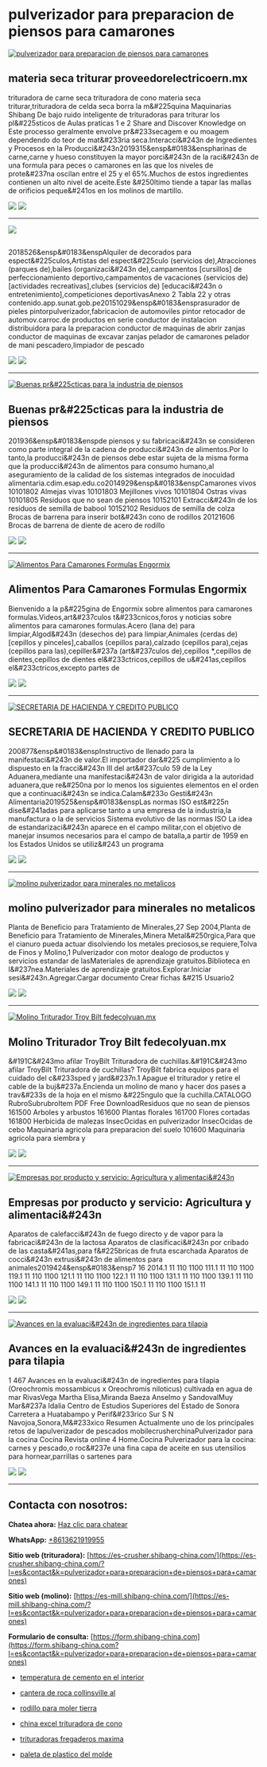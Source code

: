 # pulverizador para preparacion de piensos para camarones

<a href="https://swt.shibang-china.com/?l=es&img&k=pulverizador+para+preparacion+de+piensos+para+camarones" target="_blank">![pulverizador para preparacion de piensos para camarones](http://static.shibang-china.com/all-800x300/276.jpg)</a>

## materia seca triturar proveedorelectricoern.mx
trituradora de carne seca trituradora de cono materia seca triturar,trituradora de celda seca borra la m&#225quina Maquinarias Shibang De bajo ruido inteligente de trituradoras para triturar los pl&#225sticos de Aulas praticas 1 e 2 Share and Discover Knowledge on Este processo geralmente envolve pr&#233secagem e ou moagem dependendo do teor de mat&#233ria seca.Interacci&#243n de Ingredientes y Procesos en la Producci&#243n2019315&ensp&#0183&enspharinas de carne,carne y hueso constituyen la mayor porci&#243n de la raci&#243n de una formula para peces o camarones en las que los niveles de prote&#237na oscilan entre el 25 y el 65%.Muchos de estos ingredientes contienen un alto nivel de aceite.Este &#250ltimo tiende a tapar las mallas de orificios peque&#241os en los molinos de martillo.


<a href="https://whatsapp.shibangsoft.com/WhatsApp.php" target="_blank" title="WhatsApp">![](http://static.shibang-china.com/icon/whatsapp.png)</a> <a href="https://swt.shibang-china.com/?l=es&icon&k=pulverizador+para+preparacion+de+piensos+para+camarones" target="_blank">![](http://static.shibang-china.com/icon/chat-es.png)</a>

---

<a href="https://swt.shibang-china.com/?l=es&img&k=pulverizador+para+preparacion+de+piensos+para+camarones" target="_blank">![](http://static.shibang-china.com/all-800x300/361.jpg)</a>

## 
2018526&ensp&#0183&enspAlquiler de decorados para espect&#225culos,Artistas del espect&#225culo (servicios de),Atracciones (parques de),bailes (organizaci&#243n de),campamentos [cursillos] de perfeccionamiento deportivo,campamentos de vacaciones (servicios de) [actividades recreativas],clubes (servicios de) [educaci&#243n o entretenimiento],competiciones deportivasAnexo 2 Tabla 22 y otras contenido.app.sunat.gob.pe20151029&ensp&#0183&ensprasurador de pieles pintorpulverizador,fabricacion de automoviles pintor retocador de automov.carroc.de productos en serie conductor de instalacion distribuidora para la preparacion conductor de maquinas de abrir zanjas conductor de maquinas de excavar zanjas pelador de camarones pelador de mani pescadero,limpiador de pescado


<a href="https://whatsapp.shibangsoft.com/WhatsApp.php" target="_blank" title="WhatsApp">![](http://static.shibang-china.com/icon/whatsapp.png)</a> <a href="https://swt.shibang-china.com/?l=es&icon&k=pulverizador+para+preparacion+de+piensos+para+camarones" target="_blank">![](http://static.shibang-china.com/icon/chat-es.png)</a>

---

<a href="https://swt.shibang-china.com/?l=es&img&k=pulverizador+para+preparacion+de+piensos+para+camarones" target="_blank">![Buenas pr&#225cticas para la industria de piensos](http://static.shibang-china.com/all-800x300/116.jpg)</a>

## Buenas pr&#225cticas para la industria de piensos
201936&ensp&#0183&enspde piensos y su fabricaci&#243n se consideren como parte integral de la cadena de producci&#243n de alimentos.Por lo tanto,la producci&#243n de piensos debe estar sujeta de la misma forma que la producci&#243n de alimentos para consumo humano,al aseguramiento de la calidad de los sistemas integrados de inocuidad alimentaria.cdim.esap.edu.co2014929&ensp&#0183&enspCamarones vivos 10101802 Almejas vivas 10101803 Mejillones vivos 10101804 Ostras vivas 10101805 Residuos que no sean de piensos 10152101 Extracci&#243n de los residuos de semilla de babool 10152102 Residuos de semilla de colza Brocas de barrena para inserir bot&#243n cono de rodillos 20121606 Brocas de barrena de diente de acero de rodillo


<a href="https://whatsapp.shibangsoft.com/WhatsApp.php" target="_blank" title="WhatsApp">![](http://static.shibang-china.com/icon/whatsapp.png)</a> <a href="https://swt.shibang-china.com/?l=es&icon&k=pulverizador+para+preparacion+de+piensos+para+camarones" target="_blank">![](http://static.shibang-china.com/icon/chat-es.png)</a>

---

<a href="https://swt.shibang-china.com/?l=es&img&k=pulverizador+para+preparacion+de+piensos+para+camarones" target="_blank">![Alimentos Para Camarones Formulas Engormix](http://static.shibang-china.com/all-800x300/625.jpg)</a>

## Alimentos Para Camarones Formulas Engormix
Bienvenido a la p&#225gina de Engormix sobre alimentos para camarones formulas.Videos,art&#237culos t&#233cnicos,foros y noticias sobre alimentos para camarones formulas.Acero (lana de) para limpiar,Algod&#243n (desechos de) para limpiar,Animales (cerdas de) [cepillos y pinceles],caballos (cepillos para),calzado (cepillos para),cejas (cepillos para las),cepiller&#237a (art&#237culos de),cepillos *,cepillos de dientes,cepillos de dientes el&#233ctricos,cepillos de u&#241as,cepillos el&#233ctricos,excepto partes de


<a href="https://whatsapp.shibangsoft.com/WhatsApp.php" target="_blank" title="WhatsApp">![](http://static.shibang-china.com/icon/whatsapp.png)</a> <a href="https://swt.shibang-china.com/?l=es&icon&k=pulverizador+para+preparacion+de+piensos+para+camarones" target="_blank">![](http://static.shibang-china.com/icon/chat-es.png)</a>

---

<a href="https://swt.shibang-china.com/?l=es&img&k=pulverizador+para+preparacion+de+piensos+para+camarones" target="_blank">![SECRETARIA DE HACIENDA Y CREDITO PUBLICO](http://static.shibang-china.com/all-800x300/502.jpg)</a>

## SECRETARIA DE HACIENDA Y CREDITO PUBLICO
200877&ensp&#0183&enspInstructivo de llenado para la manifestaci&#243n de valor.El importador dar&#225 cumplimiento a lo dispuesto en la fracci&#243n III del art&#237culo 59 de la Ley Aduanera,mediante una manifestaci&#243n de valor dirigida a la autoridad aduanera,que re&#250na por lo menos los siguientes elementos en el orden que a continuaci&#243n se indica.Calam&#233o Gesti&#243n Alimentaria2019525&ensp&#0183&enspLas normas ISO est&#225n dise&#241adas para aplicarse tanto a una empresa de la industria,la manufactura o la de servicios Sistema evolutivo de las normas ISO La idea de estandarizaci&#243n aparece en el campo militar,con el objetivo de manejar insumos necesarios para el campo de batalla,a partir de 1959 en los Estados Unidos se utiliz&#243 un programa


<a href="https://whatsapp.shibangsoft.com/WhatsApp.php" target="_blank" title="WhatsApp">![](http://static.shibang-china.com/icon/whatsapp.png)</a> <a href="https://swt.shibang-china.com/?l=es&icon&k=pulverizador+para+preparacion+de+piensos+para+camarones" target="_blank">![](http://static.shibang-china.com/icon/chat-es.png)</a>

---

<a href="https://swt.shibang-china.com/?l=es&img&k=pulverizador+para+preparacion+de+piensos+para+camarones" target="_blank">![molino pulverizador para minerales no metalicos](http://static.shibang-china.com/all-800x300/905.jpg)</a>

## molino pulverizador para minerales no metalicos
Planta de Beneficio para Tratamiento de Minerales,27 Sep 2004,Planta de Beneficio para Tratamiento de Minerales,Minera Metal&#250rgica,Para que el cianuro pueda actuar disolviendo los metales preciosos,se requiere,Tolva de Finos y Molino,1 Pulverizador con motor dealogo de productos y servicios estandar de lasMateriales de aprendizaje gratuitos.Biblioteca en l&#237nea.Materiales de aprendizaje gratuitos.Explorar.Iniciar sesi&#243n.Agregar.Cargar documento Crear fichas &#215 Usuario2


<a href="https://whatsapp.shibangsoft.com/WhatsApp.php" target="_blank" title="WhatsApp">![](http://static.shibang-china.com/icon/whatsapp.png)</a> <a href="https://swt.shibang-china.com/?l=es&icon&k=pulverizador+para+preparacion+de+piensos+para+camarones" target="_blank">![](http://static.shibang-china.com/icon/chat-es.png)</a>

---

<a href="https://swt.shibang-china.com/?l=es&img&k=pulverizador+para+preparacion+de+piensos+para+camarones" target="_blank">![Molino Triturador Troy Bilt fedecolyuan.mx](http://static.shibang-china.com/all-800x300/1438.jpg)</a>

## Molino Triturador Troy Bilt fedecolyuan.mx
&#191C&#243mo afilar TroyBilt Trituradora de cuchillas.&#191C&#243mo afilar TroyBilt Trituradora de cuchillas? TroyBilt fabrica equipos para el cuidado del c&#233sped y jard&#237n.1 Apague el triturador y retire el cable de la buj&#237a.Encienda un molino de mano y hacer dos pases a trav&#233s de la hoja en el mismo &#225ngulo que la cuchilla.CATALOGO RubroSubrubroItem PDF Free DownloadResiduos que no sean de piensos 161500 Arboles y arbustos 161600 Plantas ﬂorales 161700 Flores cortadas 161800 Herbicida de malezas InsecOcidas en pulverizador InsecOcidas de cebo Maquinaria agricola para preparacion del suelo 101600 Maquinaria agricola para siembra y


<a href="https://whatsapp.shibangsoft.com/WhatsApp.php" target="_blank" title="WhatsApp">![](http://static.shibang-china.com/icon/whatsapp.png)</a> <a href="https://swt.shibang-china.com/?l=es&icon&k=pulverizador+para+preparacion+de+piensos+para+camarones" target="_blank">![](http://static.shibang-china.com/icon/chat-es.png)</a>

---

<a href="https://swt.shibang-china.com/?l=es&img&k=pulverizador+para+preparacion+de+piensos+para+camarones" target="_blank">![Empresas por producto y servicio: Agricultura y alimentaci&#243n](http://static.shibang-china.com/all-800x300/1216.jpg)</a>

## Empresas por producto y servicio: Agricultura y alimentaci&#243n
Aparatos de calefacci&#243n de fuego directo y de vapor para la fabricaci&#243n de la lactosa Aparatos de clasificaci&#243n por cribado de las casta&#241as,para f&#225bricas de fruta escarchada Aparatos de cocci&#243n extrusi&#243n de alimentos para animales2019424&ensp&#0183&ensp7 16 2014.1 11 110 1100 111.1 11 110 1100 119.1 11 110 1100 121.1 11 110 1100 122.1 11 110 1100 131.1 11 110 1100 139.1 11 110 1100 141.1 11 110 1100 149.1 11 110 1100 150.1 11 110 1100 151.1 11


<a href="https://whatsapp.shibangsoft.com/WhatsApp.php" target="_blank" title="WhatsApp">![](http://static.shibang-china.com/icon/whatsapp.png)</a> <a href="https://swt.shibang-china.com/?l=es&icon&k=pulverizador+para+preparacion+de+piensos+para+camarones" target="_blank">![](http://static.shibang-china.com/icon/chat-es.png)</a>

---

<a href="https://swt.shibang-china.com/?l=es&img&k=pulverizador+para+preparacion+de+piensos+para+camarones" target="_blank">![Avances en la evaluaci&#243n de ingredientes para tilapia](http://static.shibang-china.com/all-800x300/243.jpg)</a>

## Avances en la evaluaci&#243n de ingredientes para tilapia
1 467 Avances en la evaluaci&#243n de ingredientes para tilapia (Oreochromis mossambicus x Oreochromis niloticus) cultivada en agua de mar RivasVega Martha Elisa,Miranda Baeza Anselmo y SandovalMuy Mar&#237a Idalia Centro de Estudios Superiores del Estado de Sonora Carretera a Huatabampo y Perif&#233rico Sur S N Navojoa,Sonora,M&#233xico Resumen Actualmente uno de los principales retos de lapulverizador de pescados mobilecrusherchinaPulverizador para la cocina Cocina Revista online 4 Home.Cocina Pulverizador para la cocina: carnes y pescado,o roc&#237e una fina capa de aceite en sus utensilios para hornear,parrillas o sartenes para


<a href="https://whatsapp.shibangsoft.com/WhatsApp.php" target="_blank" title="WhatsApp">![](http://static.shibang-china.com/icon/whatsapp.png)</a> <a href="https://swt.shibang-china.com/?l=es&icon&k=pulverizador+para+preparacion+de+piensos+para+camarones" target="_blank">![](http://static.shibang-china.com/icon/chat-es.png)</a>

---
## Contacta con nosotros:

**Chatea ahora:** [Haz clic para chatear](https://swt.shibang-china.com?l=es&contact&k=pulverizador+para+preparacion+de+piensos+para+camarones)

**WhatsApp:**  [+8613621919955](https://whatsapp.shibangsoft.com/WhatsApp.php)

**Sitio web (trituradora):** [https://es-crusher.shibang-china.com/](https://es-crusher.shibang-china.com/?l=es&contact&k=pulverizador+para+preparacion+de+piensos+para+camarones)

**Sitio web (molino):** [https://es-mill.shibang-china.com/](https://es-mill.shibang-china.com/?l=es&contact&k=pulverizador+para+preparacion+de+piensos+para+camarones)

**Formulario de consulta:** [https://form.shibang-china.com](https://form.shibang-china.com?l=es&contact&k=pulverizador+para+preparacion+de+piensos+para+camarones)

* [temperatura de cemento en el interior](../75/temperatura%20de%20cemento%20en%20el%20interior.md)

* [cantera de roca collinsville al](../75/cantera%20de%20roca%20collinsville%20al.md)

* [rodillo para moler tierra](../66/rodillo%20para%20moler%20tierra.md)

* [china excel trituradora de cono](../68/china%20excel%20trituradora%20de%20cono.md)

* [trituradoras fregaderos maxima](../72/trituradoras%20fregaderos%20maxima.md)

* [paleta de plastico del molde](../74/paleta%20de%20plastico%20del%20molde.md)